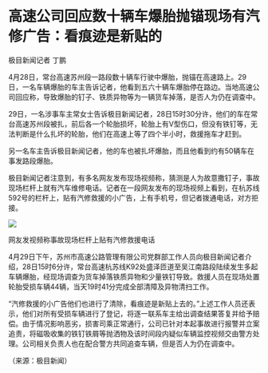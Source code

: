 # 高速公司回应数十辆车爆胎抛锚现场有汽修广告：看痕迹是新贴的

极目新闻记者 丁鹏

4月28日，常台高速苏州段一路段数十辆车行驶中爆胎，抛锚在高速路上。29日，一名车辆爆胎的车主告诉记者，他看到五六十辆车爆胎停在路边。当地高速公司回应称，导致爆胎的钉子、铁质异物等为一辆货车掉落，是否人为仍在调查中。

29日，一名涉事车主常女士告诉极目新闻记者，28日15时30分许，他们的车在常台高速苏州段被扎，前后各一个轮胎损坏，轮胎上有V型伤口，但没有铁钉等，无法判断是什么扎坏的轮胎，他们在高速上等了四个半小时，救援拖车才赶到。

另一名车主告诉极目新闻记者，他的车也被扎坏爆胎，而且他看到约有50辆车在事发路段爆胎。

极目新闻记者注意到，有多名网友发布现场视频称，猜测是人为故意撒钉子，事故现场栏杆上就有汽车维修电话。记者在一段网友发布的现场视频上看到，在杭苏线592号的栏杆上，贴有汽修救援的小广告，上有手机号，但记者拨通电话，对方拒接。

![](https://inews.gtimg.com/om_bt/OunXaGtDl3lkiY0l-4lBHRb4jmRToISUqKYJ0b284Svk4AA/1000)

网友发视频称事故现场栏杆上贴有汽修救援电话

4月29日下午，苏州市高速公路管理有限公司党群部工作人员向极目新闻记者介绍，28日15时6分许，常台高速杭苏线K92处盛泽匝道至吴江南路段陆续发生多起车辆爆胎，经现场调查为货车掉落铁质异物和少量铁钉导致。救援人员在现场处置轮胎受损车辆44辆，当天19时41分完成全部清障及异物清扫工作。

“汽修救援的小广告他们也进行了清除，看痕迹是新贴上去的。”上述工作人员还表示，他们对所有受损车辆进行了登记，将逐一联系车主给出调查结果答复并给予赔偿。由于情况影响恶劣，损害司乘正常通行，公司已针对本起事故进行报警并立案追责，将磁吸收集的铁钉铁屑等抛洒物及该时间段内疑似车辆监控视频交由警方处理。公司相关负责人也在配合警方共同追查车辆，但是否人为仍在调查中。

（来源：极目新闻）

